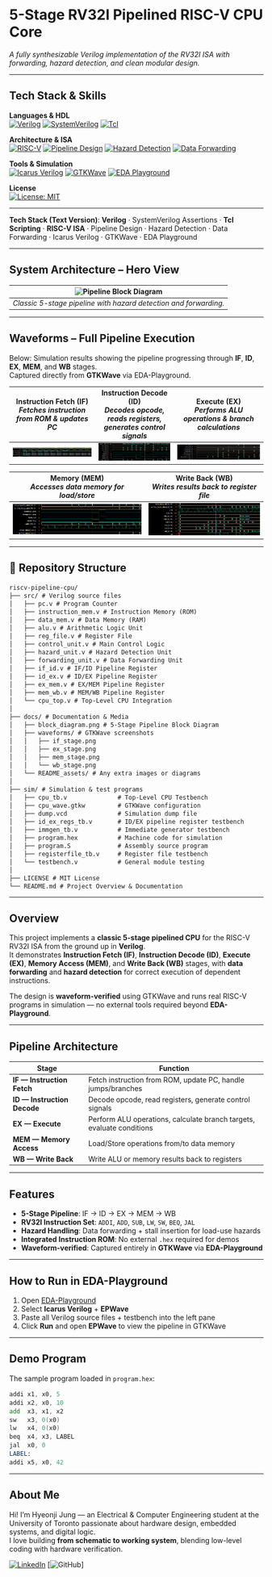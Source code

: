# 5-Stage RV32I Pipelined RISC-V CPU Core  
*A fully synthesizable Verilog implementation of the RV32I ISA with forwarding, hazard detection, and clean modular design.*  

---

## Tech Stack & Skills  

**Languages & HDL**  
[![Verilog](https://img.shields.io/badge/HDL-Verilog-green.svg)](#)  [![SystemVerilog](https://img.shields.io/badge/HDL-SystemVerilog-orange.svg)](#)  [![Tcl](https://img.shields.io/badge/Scripting-Tcl-blueviolet.svg)](#)  

**Architecture & ISA**  
[![RISC-V](https://img.shields.io/badge/ISA-RISC--V%20RV32I-brightgreen.svg)](#)  [![Pipeline Design](https://img.shields.io/badge/Design-Pipeline-yellow.svg)](#)  [![Hazard Detection](https://img.shields.io/badge/Feature-Hazard%20Detection-lightblue.svg)](#)  [![Data Forwarding](https://img.shields.io/badge/Feature-Data%20Forwarding-lightblue.svg)](#)  

**Tools & Simulation**  
[![Icarus Verilog](https://img.shields.io/badge/Sim-Icarus%20Verilog-red.svg)](#)  [![GTKWave](https://img.shields.io/badge/Waveform-GTKWave-lightgrey.svg)](#)  [![EDA Playground](https://img.shields.io/badge/EDA-Playground-blue.svg)](#)  

**License**  
[![License: MIT](https://img.shields.io/badge/license-MIT-blue.svg)](LICENSE)  

---

**Tech Stack (Text Version)**: **Verilog** · SystemVerilog Assertions · **Tcl Scripting** · **RISC-V ISA** · Pipeline Design · Hazard Detection · Data Forwarding · Icarus Verilog · GTKWave · EDA Playground  



---
## System Architecture – Hero View  

| ![Pipeline Block Diagram](docs/block_diagram.png) |  
| --- |  
| *Classic 5-stage pipeline with hazard detection and forwarding.* | 

---

## Waveforms – Full Pipeline Execution  

Below: Simulation results showing the pipeline progressing through **IF**, **ID**, **EX**, **MEM**, and **WB** stages.  
Captured directly from **GTKWave** via EDA-Playground.

| **Instruction Fetch (IF)** <br> *Fetches instruction from ROM & updates PC* | **Instruction Decode (ID)** <br> *Decodes opcode, reads registers, generates control signals* | **Execute (EX)** <br> *Performs ALU operations & branch calculations* |
|--------------------------------|--------------------------------------------|--------------------------------------------------------|
| ![IF Stage](docs/waveforms/if_stage_waveform.png) | ![ID Stage](docs/id_stage.png) | ![EX Stage](docs/ex_stage.png) |

| **Memory (MEM)** <br> *Accesses data memory for load/store* | **Write Back (WB)** <br> *Writes results back to register file* |
|--------------------------------|--------------------------------|
| ![MEM Stage](docs/mem_stage.png) | ![WB Stage](docs/wb_stage.png) |   

---

## 📂 Repository Structure  

```plaintext
riscv-pipeline-cpu/
├── src/ # Verilog source files
│   ├── pc.v # Program Counter
│   ├── instruction_mem.v # Instruction Memory (ROM)
│   ├── data_mem.v # Data Memory (RAM)
│   ├── alu.v # Arithmetic Logic Unit
│   ├── reg_file.v # Register File
│   ├── control_unit.v # Main Control Logic
│   ├── hazard_unit.v # Hazard Detection Unit
│   ├── forwarding_unit.v # Data Forwarding Unit
│   ├── if_id.v # IF/ID Pipeline Register
│   ├── id_ex.v # ID/EX Pipeline Register
│   ├── ex_mem.v # EX/MEM Pipeline Register
│   ├── mem_wb.v # MEM/WB Pipeline Register
│   └── cpu_top.v # Top-Level CPU Integration
│
├── docs/ # Documentation & Media
│   ├── block_diagram.png # 5-Stage Pipeline Block Diagram
│   ├── waveforms/ # GTKWave screenshots
│   │   ├── if_stage.png
│   │   ├── ex_stage.png
│   │   ├── mem_stage.png
│   │   └── wb_stage.png
│   └── README_assets/ # Any extra images or diagrams
│
├── sim/ # Simulation & test programs
│   ├── cpu_tb.v              # Top-Level CPU Testbench
│   ├── cpu_wave.gtkw         # GTKWave configuration
│   ├── dump.vcd              # Simulation dump file
│   ├── id_ex_regs_tb.v       # ID/EX pipeline register testbench
│   ├── immgen_tb.v           # Immediate generator testbench
│   ├── program.hex           # Machine code for simulation
│   ├── program.S             # Assembly source program
│   ├── registerfile_tb.v     # Register file testbench
│   └── testbench.v           # General module testing
│
├── LICENSE # MIT License
└── README.md # Project Overview & Documentation
```

---

## Overview  
This project implements a **classic 5-stage pipelined CPU** for the RISC-V RV32I ISA from the ground up in **Verilog**.  
It demonstrates **Instruction Fetch (IF)**, **Instruction Decode (ID)**, **Execute (EX)**, **Memory Access (MEM)**, and **Write Back (WB)** stages, with **data forwarding** and **hazard detection** for correct execution of dependent instructions.  

The design is **waveform-verified** using GTKWave and runs real RISC-V programs in simulation — no external tools required beyond **EDA-Playground**.  

---

## Pipeline Architecture  

| **Stage** | **Function** |
|-----------|--------------|
| **IF — Instruction Fetch** | Fetch instruction from ROM, update PC, handle jumps/branches |
| **ID — Instruction Decode** | Decode opcode, read registers, generate control signals |
| **EX — Execute** | Perform ALU operations, calculate branch targets, evaluate conditions |
| **MEM — Memory Access** | Load/Store operations from/to data memory |
| **WB — Write Back** | Write ALU or memory results back to registers |


---

## Features  

- **5-Stage Pipeline**: IF → ID → EX → MEM → WB  
- **RV32I Instruction Set**: `ADDI`, `ADD`, `SUB`, `LW`, `SW`, `BEQ`, `JAL`  
- **Hazard Handling**: Data forwarding + stall insertion for load-use hazards  
- **Integrated Instruction ROM**: No external `.hex` required for demos  
- **Waveform-verified**: Captured entirely in **GTKWave** via **EDA-Playground**  

---

## How to Run in EDA-Playground  

1. Open [EDA-Playground](https://edaplayground.com)  
2. Select **Icarus Verilog** + **EPWave**  
3. Paste all Verilog source files + testbench into the left pane  
4. Click **Run** and open **EPWave** to view the pipeline in GTKWave  

---

## Demo Program

The sample program loaded in `program.hex`:

```asm
addi x1, x0, 5
addi x2, x0, 10
add  x3, x1, x2
sw   x3, 0(x0)
lw   x4, 0(x0)
beq  x4, x3, LABEL
jal  x0, 0
LABEL:
addi x5, x0, 42
```
---

## About Me  
Hi! I’m Hyeonji Jung — an Electrical & Computer Engineering student at the University of Toronto passionate about hardware design, embedded systems, and digital logic.  
I love building **from schematic to working system**, blending low-level coding with hardware verification.

[![LinkedIn](https://img.shields.io/badge/LinkedIn-Connect-blue?style=flat&logo=linkedin)](https://www.linkedin.com/in/hyeonjijung)
[![GitHub](https://img.shields.io/badge/GitHub-Portfolio-black?style=flat&logo=github)]
